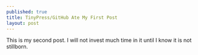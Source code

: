```yaml
---
published: true
title: TinyPress/GitHub Ate My First Post
layout: post
---
```

This is my second post. I will not invest much time in it until I know it is not stillborn.